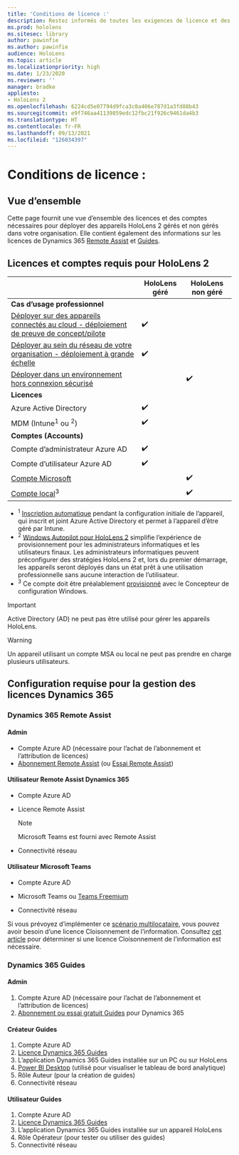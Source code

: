 ```yaml
---
title: 'Conditions de licence :'
description: Restez informés de toutes les exigences de licence et des instructions dont vous avez besoin pour la gestion des appareils mobiles, d’HoloLens et de Remote Assist.
ms.prod: hololens
ms.sitesec: library
author: pawinfie
ms.author: pawinfie
audience: HoloLens
ms.topic: article
ms.localizationpriority: high
ms.date: 1/23/2020
ms.reviewer: ''
manager: bradke
appliesto:
- HoloLens 2
ms.openlocfilehash: 6224cd5e07794d9fca3c0a406e787d1a3fd88b43
ms.sourcegitcommit: e9f746aa41139859edc12fbc21f926c9461da4b3
ms.translationtype: HT
ms.contentlocale: fr-FR
ms.lasthandoff: 09/13/2021
ms.locfileid: "126034397"
---
```

# <a name="license-requirements"></a>Conditions de licence :

## <a name="overview"></a>Vue d’ensemble
Cette page fournit une vue d’ensemble des licences et des comptes nécessaires pour déployer des appareils HoloLens 2 gérés et non gérés dans votre organisation. Elle contient également des informations sur les licences de Dynamics 365 [Remote Assist](#dynamics-365-remote-assist) et [Guides](#dynamics-365-guides).

## <a name="hololens-2-license-and-account-requirements"></a>Licences et comptes requis pour HoloLens 2

 
|       &nbsp;      | HoloLens géré | HoloLens non géré |
|-------------------|-----------------|---------------------|
| **Cas d’usage professionnel** | | |
| [Déployer sur des appareils connectés au cloud - déploiement de preuve de concept/pilote](hololens-requirements.md#scenario-a-deploy-to-cloud-connected-devices)  | ✔️| |
| [Déployer au sein du réseau de votre organisation - déploiement à grande échelle](hololens-requirements.md#scenario-b-deploy-inside-your-organizations-network) | ✔️| |
| [Déployer dans un environnement hors connexion sécurisé](hololens-requirements.md#scenario-c-deploy-in-secure-offline-environment) | | ✔️ |
| **Licences** | | |
| Azure Active Directory | ✔️ | |
| MDM (Intune<sup>1</sup> ou <sup>2</sup>) | ✔️  | |
| **Comptes (Accounts)** |  | |
| Compte d’administrateur Azure AD | ✔️ |  |
| Compte d’utilisateur Azure AD | ✔️ | |
| [Compte Microsoft](/windows/security/identity-protection/access-control/microsoft-accounts)| | ✔️ |
| [Compte local](/windows/security/identity-protection/access-control/local-accounts)<sup>3</sup> | | ✔️ |
- <sup>1</sup> [Inscription automatique](/mem/intune/enrollment/windows-enroll#enable-windows-10-automatic-enrollment) pendant la configuration initiale de l’appareil, qui inscrit et joint Azure Active Directory et permet à l’appareil d’être géré par Intune.
- <sup>2</sup> [Windows Autopilot pour HoloLens 2](hololens2-autopilot.md) simplifie l’expérience de provisionnement pour les administrateurs informatiques et les utilisateurs finaux. Les administrateurs informatiques peuvent préconfigurer des stratégies HoloLens 2 et, lors du premier démarrage, les appareils seront déployés dans un état prêt à une utilisation professionnelle sans aucune interaction de l’utilisateur.
- <sup>3</sup> Ce compte doit être préalablement [provisionné](hololens-provisioning.md#provisioning-package-hololens-wizard) avec le Concepteur de configuration Windows.

> [!IMPORTANT]
> Active Directory (AD) ne peut pas être utilisé pour gérer les appareils HoloLens.
 
> [!WARNING]
> Un appareil utilisant un compte MSA ou local ne peut pas prendre en charge plusieurs utilisateurs.

## <a name="dynamics-365-licensing-and-requirements"></a>Configuration requise pour la gestion des licences Dynamics 365

### <a name="dynamics-365-remote-assist"></a>Dynamics 365 Remote Assist 

#### <a name="admin"></a>Admin

- Compte Azure AD (nécessaire pour l’achat de l’abonnement et l’attribution de licences)
- [Abonnement Remote Assist](/dynamics365/mixed-reality/remote-assist/buy-and-deploy-remote-assist) (ou [Essai Remote Assist](/dynamics365/mixed-reality/remote-assist/try-remote-assist))
    
#### <a name="dynamics-365-remote-assist-user"></a>Utilisateur Remote Assist Dynamics 365

- Compte Azure AD

- Licence Remote Assist 

  > [!NOTE]
  > Microsoft Teams est fourni avec Remote Assist

- Connectivité réseau

#### <a name="microsoft-teams-user"></a>Utilisateur Microsoft Teams

- Compte Azure AD

- Microsoft Teams ou [Teams Freemium](https://products.office.com/microsoft-teams/free)

- Connectivité réseau

Si vous prévoyez d’implémenter ce [scénario multilocataire](/dynamics365/mixed-reality/remote-assist/cross-tenant-overview#scenario-2-leasing-services-to-other-tenants), vous pouvez avoir besoin d’une licence Cloisonnement de l’information. Consultez [cet article](/dynamics365/mixed-reality/remote-assist/cross-tenant-licensing-implementation#step-1-determine-if-information-barriers-are-necessary) pour déterminer si une licence Cloisonnement de l’information est nécessaire.

### <a name="dynamics-365-guides"></a>Dynamics 365 Guides 

#### <a name="admin"></a>Admin

1. Compte Azure AD (nécessaire pour l’achat de l’abonnement et l’attribution de licences)
2. [Abonnement ou essai gratuit Guides](/dynamics365/mixed-reality/guides/setup-step-one) pour Dynamics 365

#### <a name="guides-author"></a>Créateur Guides

1. Compte Azure AD
1. [Licence Dynamics 365 Guides](/dynamics365/mixed-reality/guides/requirements)
1. L’application Dynamics 365 Guides installée sur un PC ou sur HoloLens
1. [Power BI Desktop](https://powerbi.microsoft.com/desktop/) (utilisé pour visualiser le tableau de bord analytique)
1. Rôle Auteur (pour la création de guides)
1. Connectivité réseau

#### <a name="guides-user"></a>Utilisateur Guides

1. Compte Azure AD
1. [Licence Dynamics 365 Guides](/dynamics365/mixed-reality/guides/requirements)
1. L’application Dynamics 365 Guides installée sur un appareil HoloLens
1. Rôle Opérateur (pour tester ou utiliser des guides)
1. Connectivité réseau
